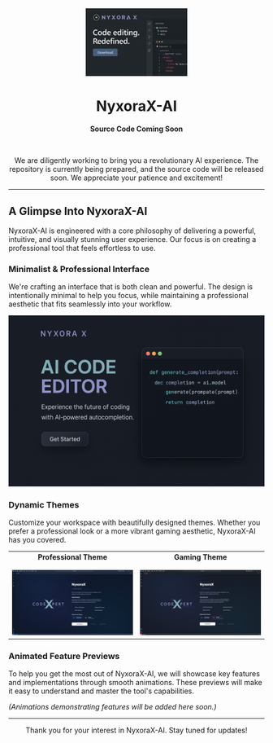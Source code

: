 <div align="center">
  <img src="../public/NyxoraX-AI.png" alt="NyxoraX-AI Logo" width="200"/>
  <h1>NyxoraX-AI</h1>
  <p><strong>Source Code Coming Soon</strong></p>
  <br>
  <p>We are diligently working to bring you a revolutionary AI experience. The repository is currently being prepared, and the source code will be released soon. We appreciate your patience and excitement!</p>
</div>

---

## A Glimpse Into NyxoraX-AI

NyxoraX-AI is engineered with a core philosophy of delivering a powerful, intuitive, and visually stunning user experience. Our focus is on creating a professional tool that feels effortless to use.

### Minimalist & Professional Interface

We're crafting an interface that is both clean and powerful. The design is intentionally minimal to help you focus, while maintaining a professional aesthetic that fits seamlessly into your workflow.

<div align="center">
    <img src="../public/NyxoraX-Editor.png" alt="NyxoraX Editor" width="700"/>
</div>

### Dynamic Themes

Customize your workspace with beautifully designed themes. Whether you prefer a professional look or a more vibrant gaming aesthetic, NyxoraX-AI has you covered.

<table width="100%">
<tr>
<td width="50%" align="center">
<strong>Professional Theme</strong>
<br><br>
<img src="../public/Professional-Theme.png" alt="Professional Theme" width="100%"/>
</td>
<td width="50%" align="center">
<strong>Gaming Theme</strong>
<br><br>
<img src="../public/Gameing-theme.png" alt="Gaming Theme" width="100%"/>
</td>
</tr>
</table>

### Animated Feature Previews

To help you get the most out of NyxoraX-AI, we will showcase key features and implementations through smooth animations. These previews will make it easy to understand and master the tool's capabilities.

*(Animations demonstrating features will be added here soon.)*

---

<div align="center">
  <p>Thank you for your interest in NyxoraX-AI. Stay tuned for updates!</p>
</div>
